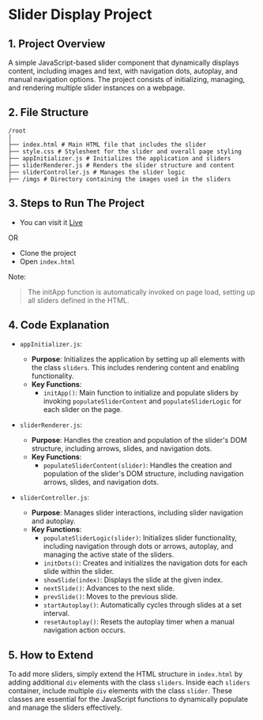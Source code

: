 # Slider Display Project

## 1. Project Overview

A simple JavaScript-based slider component that dynamically displays content, including images and text, with navigation dots, autoplay, and manual navigation options. The project consists of initializing, managing, and rendering multiple slider instances on a webpage.

## 2. File Structure

```plaintext
/root
│
├── index.html # Main HTML file that includes the slider
├── style.css # Stylesheet for the slider and overall page styling
├── appInitializer.js # Initializes the application and sliders
├── sliderRenderer.js # Renders the slider structure and content
├── sliderController.js # Manages the slider logic
├── /imgs # Directory containing the images used in the sliders
```

## 3. Steps to Run The Project

- You can visit it [Live](https://malakjoseph.github.io/Bayt/)

OR

- Clone the project
- Open `index.html`

Note:

> The initApp function is automatically invoked on page load, setting up all sliders defined in the HTML.

## 4. Code Explanation

- `appInitializer.js`:

  - **Purpose**: Initializes the application by setting up all elements with the class `sliders`. This includes rendering content and enabling functionality.
  - **Key Functions**:
    - `initApp()`: Main function to initialize and populate sliders by invoking `populateSliderContent` and `populateSliderLogic` for each slider on the page.

- `sliderRenderer.js`:

  - **Purpose**: Handles the creation and population of the slider's DOM structure, including arrows, slides, and navigation dots.
  - **Key Functions**:
    - `populateSliderContent(slider)`: Handles the creation and population of the slider's DOM structure, including navigation arrows, slides, and navigation dots.

- `sliderController.js`:

  - **Purpose**: Manages slider interactions, including slider navigation and autoplay.
  - **Key Functions**:
    - `populateSliderLogic(slider)`: Initializes slider functionality, including navigation through dots or arrows, autoplay, and managing the active state of the sliders.
    - `initDots()`: Creates and initializes the navigation dots for each slide within the slider.
    - `showSlide(index)`: Displays the slide at the given index.
    - `nextSlide()`: Advances to the next slide.
    - `prevSlide()`: Moves to the previous slide.
    - `startAutoplay()`: Automatically cycles through slides at a set interval.
    - `resetAutoplay()`: Resets the autoplay timer when a manual navigation action occurs.

## 5. How to Extend

To add more sliders, simply extend the HTML structure in `index.html` by adding additional `div` elements with the class `sliders`. Inside each `sliders` container, include multiple `div` elements with the class `slider`. These classes are essential for the JavaScript functions to dynamically populate and manage the sliders effectively.
